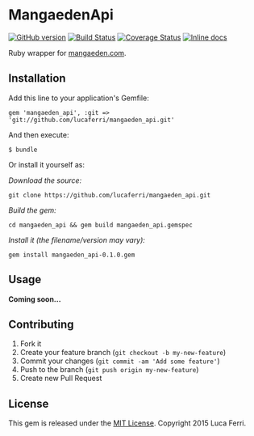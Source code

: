 # MangaedenApi

[![GitHub version](https://badge.fury.io/gh/lucaferri%2Fmangaeden_api.svg)](http://badge.fury.io/gh/lucaferri%2Fmangaeden_api)
[![Build Status](https://travis-ci.org/lucaferri/mangaeden_api.svg?branch=master)](https://travis-ci.org/lucaferri/mangaeden_api)
[![Coverage Status](https://img.shields.io/coveralls/lucaferri/mangaeden_api.svg)](https://coveralls.io/r/lucaferri/mangaeden_api)
[![Inline docs](https://inch-ci.org/github/lucaferri/mangaeden_api.svg?branch=master)](https://inch-ci.org/github/lucaferri/mangaeden_api.svg?branch=master)

Ruby wrapper for [mangaeden.com](http://mangaeden.com/).

## Installation

Add this line to your application's Gemfile:

	gem 'mangaeden_api', :git => 'git://github.com/lucaferri/mangaeden_api.git'

And then execute:

	$ bundle

Or install it yourself as:

*Download the source:*

    git clone https://github.com/lucaferri/mangaeden_api.git

*Build the gem:*

    cd mangaeden_api && gem build mangaeden_api.gemspec

*Install it (the filename/version may vary):*

    gem install mangaeden_api-0.1.0.gem

## Usage

**Coming soon...**

## Contributing

1. Fork it
2. Create your feature branch (`git checkout -b my-new-feature`)
3. Commit your changes (`git commit -am 'Add some feature'`)
4. Push to the branch (`git push origin my-new-feature`)
5. Create new Pull Request

## License

This gem is released under the [MIT License](http://www.opensource.org/licenses/MIT).
Copyright 2015 Luca Ferri.
